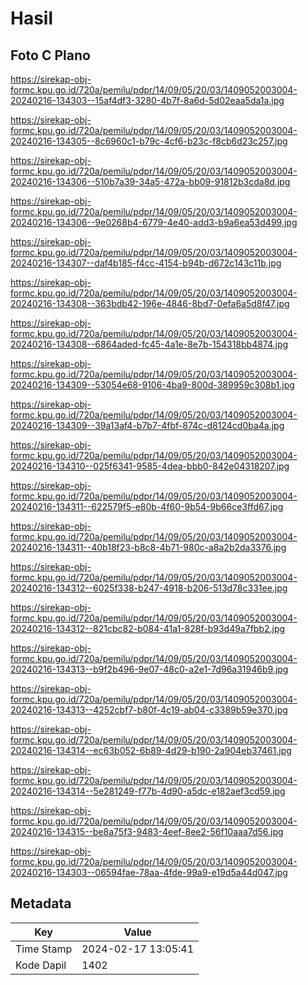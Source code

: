 # Hasil

## Foto C Plano

https://sirekap-obj-formc.kpu.go.id/720a/pemilu/pdpr/14/09/05/20/03/1409052003004-20240216-134303--15af4df3-3280-4b7f-8a6d-5d02eaa5da1a.jpg

https://sirekap-obj-formc.kpu.go.id/720a/pemilu/pdpr/14/09/05/20/03/1409052003004-20240216-134305--8c6960c1-b79c-4cf6-b23c-f8cb6d23c257.jpg

https://sirekap-obj-formc.kpu.go.id/720a/pemilu/pdpr/14/09/05/20/03/1409052003004-20240216-134306--510b7a39-34a5-472a-bb09-91812b3cda8d.jpg

https://sirekap-obj-formc.kpu.go.id/720a/pemilu/pdpr/14/09/05/20/03/1409052003004-20240216-134306--9e0268b4-6779-4e40-add3-b9a6ea53d499.jpg

https://sirekap-obj-formc.kpu.go.id/720a/pemilu/pdpr/14/09/05/20/03/1409052003004-20240216-134307--daf4b185-f4cc-4154-b94b-d672c143c11b.jpg

https://sirekap-obj-formc.kpu.go.id/720a/pemilu/pdpr/14/09/05/20/03/1409052003004-20240216-134308--363bdb42-196e-4846-8bd7-0efa6a5d8f47.jpg

https://sirekap-obj-formc.kpu.go.id/720a/pemilu/pdpr/14/09/05/20/03/1409052003004-20240216-134308--6864aded-fc45-4a1e-8e7b-154318bb4874.jpg

https://sirekap-obj-formc.kpu.go.id/720a/pemilu/pdpr/14/09/05/20/03/1409052003004-20240216-134309--53054e68-9106-4ba9-800d-389959c308b1.jpg

https://sirekap-obj-formc.kpu.go.id/720a/pemilu/pdpr/14/09/05/20/03/1409052003004-20240216-134309--39a13af4-b7b7-4fbf-874c-d8124cd0ba4a.jpg

https://sirekap-obj-formc.kpu.go.id/720a/pemilu/pdpr/14/09/05/20/03/1409052003004-20240216-134310--025f6341-9585-4dea-bbb0-842e04318207.jpg

https://sirekap-obj-formc.kpu.go.id/720a/pemilu/pdpr/14/09/05/20/03/1409052003004-20240216-134311--622579f5-e80b-4f60-9b54-9b66ce3ffd67.jpg

https://sirekap-obj-formc.kpu.go.id/720a/pemilu/pdpr/14/09/05/20/03/1409052003004-20240216-134311--40b18f23-b8c8-4b71-980c-a8a2b2da3376.jpg

https://sirekap-obj-formc.kpu.go.id/720a/pemilu/pdpr/14/09/05/20/03/1409052003004-20240216-134312--6025f338-b247-4918-b206-513d78c331ee.jpg

https://sirekap-obj-formc.kpu.go.id/720a/pemilu/pdpr/14/09/05/20/03/1409052003004-20240216-134312--821cbc82-b084-41a1-828f-b93d49a7fbb2.jpg

https://sirekap-obj-formc.kpu.go.id/720a/pemilu/pdpr/14/09/05/20/03/1409052003004-20240216-134313--b9f2b496-9e07-48c0-a2e1-7d96a31946b9.jpg

https://sirekap-obj-formc.kpu.go.id/720a/pemilu/pdpr/14/09/05/20/03/1409052003004-20240216-134313--4252cbf7-b80f-4c19-ab04-c3389b59e370.jpg

https://sirekap-obj-formc.kpu.go.id/720a/pemilu/pdpr/14/09/05/20/03/1409052003004-20240216-134314--ec63b052-6b89-4d29-b190-2a904eb37461.jpg

https://sirekap-obj-formc.kpu.go.id/720a/pemilu/pdpr/14/09/05/20/03/1409052003004-20240216-134314--5e281249-f77b-4d90-a5dc-e182aef3cd59.jpg

https://sirekap-obj-formc.kpu.go.id/720a/pemilu/pdpr/14/09/05/20/03/1409052003004-20240216-134315--be8a75f3-9483-4eef-8ee2-56f10aaa7d56.jpg

https://sirekap-obj-formc.kpu.go.id/720a/pemilu/pdpr/14/09/05/20/03/1409052003004-20240216-134303--06594fae-78aa-4fde-99a9-e19d5a44d047.jpg


## Metadata

| Key        | Value               |
| ---------- | ------------------- |
| Time Stamp | 2024-02-17 13:05:41 |
| Kode Dapil | 1402                |



